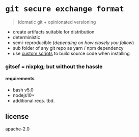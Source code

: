 
# `git secure exchange format`

> idomatic git + opinionated versioning 

- create artifacts suitable for distribution 
- deterministic
- semi-reproducible (*depending on how closely you follow*)
- sub folder of any git repo as yarn / npm dependency
- use [custom scripts](#) to build source code when installing

### gitsef = nixpkg; but without the hassle

#### requirements

- bash v5.0
- nodejs10+
- additional reqs. tbd.

## license 

apache-2.0

